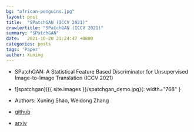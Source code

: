 ```yaml
---
bg: "african-penguins.jpg"
layout: post
title:  "SPatchGAN (ICCV 2021)"
crawlertitle: "SPatchGAN (ICCV 2021)"
summary: "SPatchGAN"
date:   2021-10-20 21:24:47 +0800
categories: posts
tags: 'Paper'
author: Xuning
---
```


- SPatchGAN: A Statistical Feature Based Discriminator for Unsupervised Image-to-Image Translation (ICCV 2021)

- ![spatchgan]({{ site.images }}/spatchgan_demo.jpg){: width="768" }

- Authors: Xuning Shao, Weidong Zhang

- [github](https://github.com/NetEase-GameAI/SPatchGAN)

- [arxiv](https://arxiv.org/abs/2103.16219)


